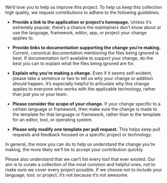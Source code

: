 We’d love you to help us improve this project. To help us keep this collection high quality, we request contributions to adhere to the following guidelines.

- **Provide a link to the application or project’s homepage.** Unless it’s extremely popular, there’s a chance the maintainers don’t know about or use the language, framework, editor, app, or project your change applies to.

- **Provide links to documentation supporting the change you’re making.** Current, canonical documentation mentioning the files being ignored is best. If documentation isn’t available to support your change, do the best you can to explain what the files being ignored are for.

- **Explain why you’re making a change.** Even if it seems self-evident, please take a sentence or two to tell us why your change or addition should happen. It’s especially helpful to articulate why this change applies to everyone who works with the applicable technology, rather than just you or your team.

- **Please consider the scope of your change.** If your change specific to a certain language or framework, then make sure the change is made to the template for that language or framework, rather than to the template for an editor, tool, or operating system.

- **Please only modify one template per pull request.** This helps keep pull requests and feedback focused on a specific project or technology.

In general, the more you can do to help us understand the change you’re making, the more likely we’ll be to accept your contribution quickly.

Please also understand that we can’t list every tool that ever existed. Our aim is to curate a collection of the most common and helpful ones, not to make sure we cover every project possible. If we choose not to include your language, tool, or project, it’s not because it’s not awesome.
